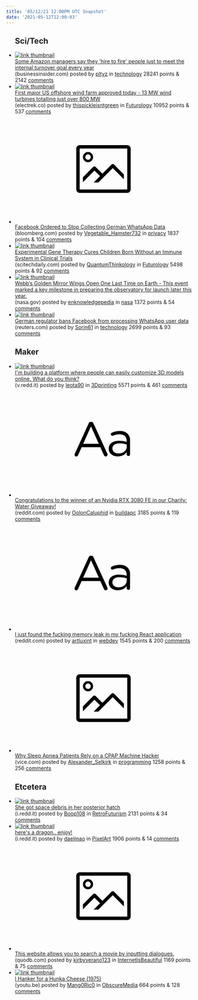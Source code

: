 ```yaml
---
title: '05/12/21 12:00PM UTC Snapshot'
date: '2021-05-12T12:00:03'
---
```

<ul>
<h2>Sci/Tech</h2>

<li><a href='https://www.businessinsider.com/amazon-managers-performance-reviews-hire-to-fire-internal-turnover-goal-2021-5'><img src='https://b.thumbs.redditmedia.com/Skmny8gM4D1BVYf4vhXG0-xEILAPCyQDZPSX1VQw1qE.jpg' alt='link thumbnail'></a><div><div class='linkTitle'><a href='https://www.businessinsider.com/amazon-managers-performance-reviews-hire-to-fire-internal-turnover-goal-2021-5'>Some Amazon managers say they 'hire to fire' people just to meet the internal turnover goal every year</a></div>(businessinsider.com) posted by <a href='https://www.reddit.com/user/pltyz'>pltyz</a> in <a href='https://www.reddit.com/r/technology'>technology</a> 28241 points & 2142 <a href='https://www.reddit.com/r/technology/comments/na5t83/some_amazon_managers_say_they_hire_to_fire_people/'>comments</a></div></li>

<li><a href='https://electrek.co/2021/05/11/egeb-first-major-us-offshore-wind-farm-set-to-be-approved-today/'><img src='https://a.thumbs.redditmedia.com/7Bga70l509-gfEdm4PEYikRCJPK8yQ1yMhrKoIQp4s4.jpg' alt='link thumbnail'></a><div><div class='linkTitle'><a href='https://electrek.co/2021/05/11/egeb-first-major-us-offshore-wind-farm-set-to-be-approved-today/'>First major US offshore wind farm approved today - 13 MW wind turbines totalling just over 800 MW</a></div>(electrek.co) posted by <a href='https://www.reddit.com/user/thispickleisntgreen'>thispickleisntgreen</a> in <a href='https://www.reddit.com/r/Futurology'>Futurology</a> 10952 points & 537 <a href='https://www.reddit.com/r/Futurology/comments/na2j4a/first_major_us_offshore_wind_farm_approved_today/'>comments</a></div></li>

<li><a href='https://www.bloomberg.com/news/articles/2021-05-11/facebook-ordered-to-stop-collecting-german-whatsapp-users-data'><svg version='1.1' viewBox='-34 -14 104 64' preserveAspectRatio='xMidYMid meet' xmlns='http://www.w3.org/2000/svg' xmlns:xlink='http://www.w3.org/1999/xlink'>
    <title>link thumbnail</title>
    <path d='M32,4H4A2,2,0,0,0,2,6V30a2,2,0,0,0,2,2H32a2,2,0,0,0,2-2V6A2,2,0,0,0,32,4ZM4,30V6H32V30Z'></path>
    <path d='M8.92,14a3,3,0,1,0-3-3A3,3,0,0,0,8.92,14Zm0-4.6A1.6,1.6,0,1,1,7.33,11,1.6,1.6,0,0,1,8.92,9.41Z'></path>
    <path d='M22.78,15.37l-5.4,5.4-4-4a1,1,0,0,0-1.41,0L5.92,22.9v2.83l6.79-6.79L16,22.18l-3.75,3.75H15l8.45-8.45L30,24V21.18l-5.81-5.81A1,1,0,0,0,22.78,15.37Z'></path>
    </svg></a><div><div class='linkTitle'><a href='https://www.bloomberg.com/news/articles/2021-05-11/facebook-ordered-to-stop-collecting-german-whatsapp-users-data'>Facebook Ordered to Stop Collecting German WhatsApp Data</a></div>(bloomberg.com) posted by <a href='https://www.reddit.com/user/Vegetable_Hamster732'>Vegetable_Hamster732</a> in <a href='https://www.reddit.com/r/privacy'>privacy</a> 1837 points & 104 <a href='https://www.reddit.com/r/privacy/comments/na1jc4/facebook_ordered_to_stop_collecting_german/'>comments</a></div></li>

<li><a href='https://scitechdaily.com/experimental-gene-therapy-cures-children-born-without-an-immune-system-in-clinical-trials/'><img src='https://b.thumbs.redditmedia.com/gZySkqw6wDh59EWIyejh3zXLeW3TEU4Mfo_E6rijVmQ.jpg' alt='link thumbnail'></a><div><div class='linkTitle'><a href='https://scitechdaily.com/experimental-gene-therapy-cures-children-born-without-an-immune-system-in-clinical-trials/'>Experimental Gene Therapy Cures Children Born Without an Immune System in Clinical Trials</a></div>(scitechdaily.com) posted by <a href='https://www.reddit.com/user/QuantumThinkology'>QuantumThinkology</a> in <a href='https://www.reddit.com/r/Futurology'>Futurology</a> 5498 points & 92 <a href='https://www.reddit.com/r/Futurology/comments/na3j8q/experimental_gene_therapy_cures_children_born/'>comments</a></div></li>

<li><a href='https://www.nasa.gov/feature/goddard/2021/webb-s-golden-mirror-wings-open-one-last-time-on-earth'><img src='https://b.thumbs.redditmedia.com/6zFzhPJ2U3_GGg3IN1Gx19xhVBq3WBg60iLAO40ncwE.jpg' alt='link thumbnail'></a><div><div class='linkTitle'><a href='https://www.nasa.gov/feature/goddard/2021/webb-s-golden-mirror-wings-open-one-last-time-on-earth'>Webb’s Golden Mirror Wings Open One Last Time on Earth - This event marked a key milestone in preparing the observatory for launch later this year.</a></div>(nasa.gov) posted by <a href='https://www.reddit.com/user/enknowledgepedia'>enknowledgepedia</a> in <a href='https://www.reddit.com/r/nasa'>nasa</a> 1372 points & 54 <a href='https://www.reddit.com/r/nasa/comments/na1yua/webbs_golden_mirror_wings_open_one_last_time_on/'>comments</a></div></li>

<li><a href='https://www.reuters.com/business/legal/german-regulator-bans-facebook-processing-whatsapp-user-data-2021-05-11/'><img src='https://b.thumbs.redditmedia.com/N5X3RWtadpGZIaIGL8iXJyPK6-jWW5k-ZsE9cYW-WzQ.jpg' alt='link thumbnail'></a><div><div class='linkTitle'><a href='https://www.reuters.com/business/legal/german-regulator-bans-facebook-processing-whatsapp-user-data-2021-05-11/'>German regulator bans Facebook from processing WhatsApp user data</a></div>(reuters.com) posted by <a href='https://www.reddit.com/user/Sorin61'>Sorin61</a> in <a href='https://www.reddit.com/r/technology'>technology</a> 2699 points & 93 <a href='https://www.reddit.com/r/technology/comments/n9w6kr/german_regulator_bans_facebook_from_processing/'>comments</a></div></li>

<h2>Maker</h2>

<li><a href='https://v.redd.it/d76uuilzzjy61'><img src='https://b.thumbs.redditmedia.com/mUFwWi6JkRdH3TFZf69uqriENTb3GOYEt5V5ZvStZSI.jpg' alt='link thumbnail'></a><div><div class='linkTitle'><a href='https://v.redd.it/d76uuilzzjy61'>I'm building a platform where people can easily customize 3D models online. What do you think?</a></div>(v.redd.it) posted by <a href='https://www.reddit.com/user/leota90'>leota90</a> in <a href='https://www.reddit.com/r/3Dprinting'>3Dprinting</a> 5571 points & 461 <a href='https://www.reddit.com/r/3Dprinting/comments/na7d5c/im_building_a_platform_where_people_can_easily/'>comments</a></div></li>

<li><a href='https://www.reddit.com/r/buildapc/comments/n9z084/congratulations_to_the_winner_of_an_nvidia_rtx/'><svg version='1.1' viewBox='-34 -12 104 64' preserveAspectRatio='xMidYMid slice' xmlns='http://www.w3.org/2000/svg' xmlns:xlink='http://www.w3.org/1999/xlink'>
    <title>text link thumbnail</title>
    <path d='M12.19,8.84a1.45,1.45,0,0,0-1.4-1h-.12a1.46,1.46,0,0,0-1.42,1L1.14,26.56a1.29,1.29,0,0,0-.14.59,1,1,0,0,0,1,1,1.12,1.12,0,0,0,1.08-.77l2.08-4.65h11l2.08,4.59a1.24,1.24,0,0,0,1.12.83,1.08,1.08,0,0,0,1.08-1.08,1.64,1.64,0,0,0-.14-.57ZM6.08,20.71l4.59-10.22,4.6,10.22Z'>
    </path>
    <path d='M32.24,14.78A6.35,6.35,0,0,0,27.6,13.2a11.36,11.36,0,0,0-4.7,1,1,1,0,0,0-.58.89,1,1,0,0,0,.94.92,1.23,1.23,0,0,0,.39-.08,8.87,8.87,0,0,1,3.72-.81c2.7,0,4.28,1.33,4.28,3.92v.5a15.29,15.29,0,0,0-4.42-.61c-3.64,0-6.14,1.61-6.14,4.64v.05c0,2.95,2.7,4.48,5.37,4.48a6.29,6.29,0,0,0,5.19-2.48V26.9a1,1,0,0,0,1,1,1,1,0,0,0,1-1.06V19A5.71,5.71,0,0,0,32.24,14.78Zm-.56,7.7c0,2.28-2.17,3.89-4.81,3.89-1.94,0-3.61-1.06-3.61-2.86v-.06c0-1.8,1.5-3,4.2-3a15.2,15.2,0,0,1,4.22.61Z'>
    </path>
    </svg></a><div><div class='linkTitle'><a href='https://www.reddit.com/r/buildapc/comments/n9z084/congratulations_to_the_winner_of_an_nvidia_rtx/'>Congratulations to the winner of an Nvidia RTX 3080 FE in our Charity: Water Giveaway!</a></div>(reddit.com) posted by <a href='https://www.reddit.com/user/OolonCaluphid'>OolonCaluphid</a> in <a href='https://www.reddit.com/r/buildapc'>buildapc</a> 3185 points & 119 <a href='https://www.reddit.com/r/buildapc/comments/n9z084/congratulations_to_the_winner_of_an_nvidia_rtx/'>comments</a></div></li>

<li><a href='https://www.reddit.com/r/webdev/comments/naa4z4/i_just_found_the_fucking_memory_leak_in_my/'><svg version='1.1' viewBox='-34 -12 104 64' preserveAspectRatio='xMidYMid slice' xmlns='http://www.w3.org/2000/svg' xmlns:xlink='http://www.w3.org/1999/xlink'>
    <title>text link thumbnail</title>
    <path d='M12.19,8.84a1.45,1.45,0,0,0-1.4-1h-.12a1.46,1.46,0,0,0-1.42,1L1.14,26.56a1.29,1.29,0,0,0-.14.59,1,1,0,0,0,1,1,1.12,1.12,0,0,0,1.08-.77l2.08-4.65h11l2.08,4.59a1.24,1.24,0,0,0,1.12.83,1.08,1.08,0,0,0,1.08-1.08,1.64,1.64,0,0,0-.14-.57ZM6.08,20.71l4.59-10.22,4.6,10.22Z'>
    </path>
    <path d='M32.24,14.78A6.35,6.35,0,0,0,27.6,13.2a11.36,11.36,0,0,0-4.7,1,1,1,0,0,0-.58.89,1,1,0,0,0,.94.92,1.23,1.23,0,0,0,.39-.08,8.87,8.87,0,0,1,3.72-.81c2.7,0,4.28,1.33,4.28,3.92v.5a15.29,15.29,0,0,0-4.42-.61c-3.64,0-6.14,1.61-6.14,4.64v.05c0,2.95,2.7,4.48,5.37,4.48a6.29,6.29,0,0,0,5.19-2.48V26.9a1,1,0,0,0,1,1,1,1,0,0,0,1-1.06V19A5.71,5.71,0,0,0,32.24,14.78Zm-.56,7.7c0,2.28-2.17,3.89-4.81,3.89-1.94,0-3.61-1.06-3.61-2.86v-.06c0-1.8,1.5-3,4.2-3a15.2,15.2,0,0,1,4.22.61Z'>
    </path>
    </svg></a><div><div class='linkTitle'><a href='https://www.reddit.com/r/webdev/comments/naa4z4/i_just_found_the_fucking_memory_leak_in_my/'>I just found the fucking memory leak in my fucking React application</a></div>(reddit.com) posted by <a href='https://www.reddit.com/user/artluxint'>artluxint</a> in <a href='https://www.reddit.com/r/webdev'>webdev</a> 1545 points & 200 <a href='https://www.reddit.com/r/webdev/comments/naa4z4/i_just_found_the_fucking_memory_leak_in_my/'>comments</a></div></li>

<li><a href='https://www.vice.com/en/article/xwjd4w/im-possibly-alive-because-it-exists-why-sleep-apnea-patients-rely-on-a-cpap-machine-hacker?fbclid=IwAR3zfnoX_waylvse7Pdc8_ZDuZVx3dkdUqoHj7Luqs0W8T2hqaQaOaEFDno'><svg version='1.1' viewBox='-34 -14 104 64' preserveAspectRatio='xMidYMid meet' xmlns='http://www.w3.org/2000/svg' xmlns:xlink='http://www.w3.org/1999/xlink'>
    <title>link thumbnail</title>
    <path d='M32,4H4A2,2,0,0,0,2,6V30a2,2,0,0,0,2,2H32a2,2,0,0,0,2-2V6A2,2,0,0,0,32,4ZM4,30V6H32V30Z'></path>
    <path d='M8.92,14a3,3,0,1,0-3-3A3,3,0,0,0,8.92,14Zm0-4.6A1.6,1.6,0,1,1,7.33,11,1.6,1.6,0,0,1,8.92,9.41Z'></path>
    <path d='M22.78,15.37l-5.4,5.4-4-4a1,1,0,0,0-1.41,0L5.92,22.9v2.83l6.79-6.79L16,22.18l-3.75,3.75H15l8.45-8.45L30,24V21.18l-5.81-5.81A1,1,0,0,0,22.78,15.37Z'></path>
    </svg></a><div><div class='linkTitle'><a href='https://www.vice.com/en/article/xwjd4w/im-possibly-alive-because-it-exists-why-sleep-apnea-patients-rely-on-a-cpap-machine-hacker?fbclid=IwAR3zfnoX_waylvse7Pdc8_ZDuZVx3dkdUqoHj7Luqs0W8T2hqaQaOaEFDno'>Why Sleep Apnea Patients Rely on a CPAP Machine Hacker</a></div>(vice.com) posted by <a href='https://www.reddit.com/user/Alexander_Selkirk'>Alexander_Selkirk</a> in <a href='https://www.reddit.com/r/programming'>programming</a> 1258 points & 256 <a href='https://www.reddit.com/r/programming/comments/n9yoa3/why_sleep_apnea_patients_rely_on_a_cpap_machine/'>comments</a></div></li>

<h2>Etcetera</h2>

<li><a href='https://i.redd.it/5luihy3f1ky61.jpg'><img src='https://b.thumbs.redditmedia.com/3r3LnlVRmnsedqc1p7yFarBfh5bu2OkBs5UUKb8l0cg.jpg' alt='link thumbnail'></a><div><div class='linkTitle'><a href='https://i.redd.it/5luihy3f1ky61.jpg'>She got space debris in her posterior hatch</a></div>(i.redd.it) posted by <a href='https://www.reddit.com/user/Boop108'>Boop108</a> in <a href='https://www.reddit.com/r/RetroFuturism'>RetroFuturism</a> 2131 points & 34 <a href='https://www.reddit.com/r/RetroFuturism/comments/na7gzx/she_got_space_debris_in_her_posterior_hatch/'>comments</a></div></li>

<li><a href='https://i.redd.it/0i7cs0ys0ky61.png'><img src='https://b.thumbs.redditmedia.com/aLjTocLudkibtjRlnQ30WsuuLmmIsoFaqtrbBRru4Xk.jpg' alt='link thumbnail'></a><div><div class='linkTitle'><a href='https://i.redd.it/0i7cs0ys0ky61.png'>here's a dragon.. enjoy!</a></div>(i.redd.it) posted by <a href='https://www.reddit.com/user/daelmao'>daelmao</a> in <a href='https://www.reddit.com/r/PixelArt'>PixelArt</a> 1906 points & 14 <a href='https://www.reddit.com/r/PixelArt/comments/na7eek/heres_a_dragon_enjoy/'>comments</a></div></li>

<li><a href='http://www.quodb.com/'><svg version='1.1' viewBox='-34 -14 104 64' preserveAspectRatio='xMidYMid meet' xmlns='http://www.w3.org/2000/svg' xmlns:xlink='http://www.w3.org/1999/xlink'>
    <title>link thumbnail</title>
    <path d='M32,4H4A2,2,0,0,0,2,6V30a2,2,0,0,0,2,2H32a2,2,0,0,0,2-2V6A2,2,0,0,0,32,4ZM4,30V6H32V30Z'></path>
    <path d='M8.92,14a3,3,0,1,0-3-3A3,3,0,0,0,8.92,14Zm0-4.6A1.6,1.6,0,1,1,7.33,11,1.6,1.6,0,0,1,8.92,9.41Z'></path>
    <path d='M22.78,15.37l-5.4,5.4-4-4a1,1,0,0,0-1.41,0L5.92,22.9v2.83l6.79-6.79L16,22.18l-3.75,3.75H15l8.45-8.45L30,24V21.18l-5.81-5.81A1,1,0,0,0,22.78,15.37Z'></path>
    </svg></a><div><div class='linkTitle'><a href='http://www.quodb.com/'>This website allows you to search a movie by inputting dialogues.</a></div>(quodb.com) posted by <a href='https://www.reddit.com/user/kirbyverano123'>kirbyverano123</a> in <a href='https://www.reddit.com/r/InternetIsBeautiful'>InternetIsBeautiful</a> 1169 points & 75 <a href='https://www.reddit.com/r/InternetIsBeautiful/comments/nahyt9/this_website_allows_you_to_search_a_movie_by/'>comments</a></div></li>

<li><a href='https://youtu.be/4xRv9ZQOCPo'><img src='https://b.thumbs.redditmedia.com/11rc_eAKOY3Vf2pXzcB8buPvMhTJJpaEqeKJBYVJy6U.jpg' alt='link thumbnail'></a><div><div class='linkTitle'><a href='https://youtu.be/4xRv9ZQOCPo'>I Hanker for a Hunka Cheese (1975)</a></div>(youtu.be) posted by <a href='https://www.reddit.com/user/Mang0Ric0'>Mang0Ric0</a> in <a href='https://www.reddit.com/r/ObscureMedia'>ObscureMedia</a> 664 points & 128 <a href='https://www.reddit.com/r/ObscureMedia/comments/n9vzx0/i_hanker_for_a_hunka_cheese_1975/'>comments</a></div></li>

</ul>
